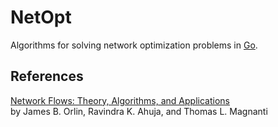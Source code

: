 # NetOpt
Algorithms for solving network optimization problems in [Go](https://golang.org/).

## References

[Network Flows: Theory, Algorithms, and Applications](https://www.pearsonhighered.com/program/Ahuja-Network-Flows-Theory-Algorithms-and-Applications/PGM148966.html)  
by James B. Orlin, Ravindra K. Ahuja, and Thomas L. Magnanti  
